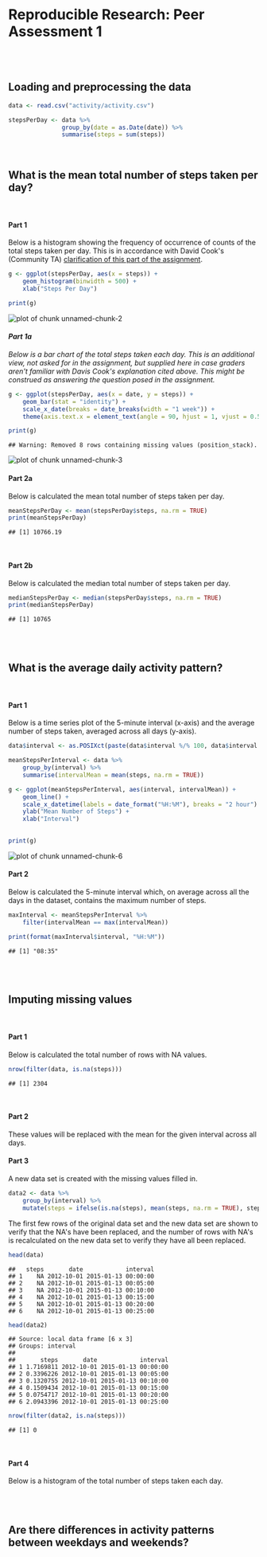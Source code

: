 # Reproducible Research: Peer Assessment 1


<br/>
<br/>

## Loading and preprocessing the data


```r
data <- read.csv("activity/activity.csv")

stepsPerDay <- data %>%
               group_by(date = as.Date(date)) %>%
               summarise(steps = sum(steps))
```
<br/>

## What is the mean total number of steps taken per day?
<br/>

#### Part 1
Below is a histogram showing the frequency of occurrence of counts of the total steps taken per day.  This is in accordance with David Cook's (Community TA) [clarification of this part of the assignment](https://class.coursera.org/repdata-010/forum/thread?thread_id=9).


```r
g <- ggplot(stepsPerDay, aes(x = steps)) +
    geom_histogram(binwidth = 500) +
    xlab("Steps Per Day")

print(g)
```

![plot of chunk unnamed-chunk-2](figure/unnamed-chunk-2-1.png) 


#### _Part 1a_
_Below is a bar chart of the total steps taken each day.  This is an additional view, not asked for in the assignment, but supplied here in case graders aren't familiar with Davis Cook's explanation cited above.  This might be construed as answering the question posed in the assignment._


```r
g <- ggplot(stepsPerDay, aes(x = date, y = steps)) +
    geom_bar(stat = "identity") +
    scale_x_date(breaks = date_breaks(width = "1 week")) +
    theme(axis.text.x = element_text(angle = 90, hjust = 1, vjust = 0.5))

print(g)
```

```
## Warning: Removed 8 rows containing missing values (position_stack).
```

![plot of chunk unnamed-chunk-3](figure/unnamed-chunk-3-1.png) 
<br/>

#### Part 2a
Below is calculated the mean total number of steps taken per day.


```r
meanStepsPerDay <- mean(stepsPerDay$steps, na.rm = TRUE)
print(meanStepsPerDay)
```

```
## [1] 10766.19
```
<br/>

#### Part 2b
Below is calculated the median total number of steps taken per day.

```r
medianStepsPerDay <- median(stepsPerDay$steps, na.rm = TRUE)
print(medianStepsPerDay)
```

```
## [1] 10765
```
<br/>
<br/>

## What is the average daily activity pattern?
<br/>

#### Part 1
Below is a time series plot of the 5-minute interval (x-axis) and the average number of steps taken, averaged across all days (y-axis).


```r
data$interval <- as.POSIXct(paste(data$interval %/% 100, data$interval %% 100), format = "%H %M")

meanStepsPerInterval <- data %>%
    group_by(interval) %>%
    summarise(intervalMean = mean(steps, na.rm = TRUE))

g <- ggplot(meanStepsPerInterval, aes(interval, intervalMean)) +
    geom_line() +
    scale_x_datetime(labels = date_format("%H:%M"), breaks = "2 hour") +
    ylab("Mean Number of Steps") +
    xlab("Interval")
    

print(g)
```

![plot of chunk unnamed-chunk-6](figure/unnamed-chunk-6-1.png) 
<br/>

#### Part 2
Below is calculated the 5-minute interval which, on average across all the days in the dataset, contains the maximum number of steps.


```r
maxInterval <- meanStepsPerInterval %>%
    filter(intervalMean == max(intervalMean))

print(format(maxInterval$interval, "%H:%M"))
```

```
## [1] "08:35"
```
<br/>
<br/>

## Imputing missing values
<br/>

#### Part 1
Below is calculated the total number of rows with NA values.


```r
nrow(filter(data, is.na(steps)))
```

```
## [1] 2304
```

<br/>

#### Part 2
These values will be replaced with the mean for the given interval across all days.
<br/>

#### Part 3
A new data set is created with the missing values filled in.

```r
data2 <- data %>%
    group_by(interval) %>%
    mutate(steps = ifelse(is.na(steps), mean(steps, na.rm = TRUE), steps))
```

The first few rows of the original data set and the new data set are shown to verify that the NA's have been replaced, and the number of rows with NA's is recalculated on the new data set to verify they have all been replaced.

```r
head(data)
```

```
##   steps       date            interval
## 1    NA 2012-10-01 2015-01-13 00:00:00
## 2    NA 2012-10-01 2015-01-13 00:05:00
## 3    NA 2012-10-01 2015-01-13 00:10:00
## 4    NA 2012-10-01 2015-01-13 00:15:00
## 5    NA 2012-10-01 2015-01-13 00:20:00
## 6    NA 2012-10-01 2015-01-13 00:25:00
```

```r
head(data2)
```

```
## Source: local data frame [6 x 3]
## Groups: interval
## 
##       steps       date            interval
## 1 1.7169811 2012-10-01 2015-01-13 00:00:00
## 2 0.3396226 2012-10-01 2015-01-13 00:05:00
## 3 0.1320755 2012-10-01 2015-01-13 00:10:00
## 4 0.1509434 2012-10-01 2015-01-13 00:15:00
## 5 0.0754717 2012-10-01 2015-01-13 00:20:00
## 6 2.0943396 2012-10-01 2015-01-13 00:25:00
```

```r
nrow(filter(data2, is.na(steps)))
```

```
## [1] 0
```
<br/>

#### Part 4
Below is a histogram of the total number of steps taken each day.



<br/>
<br/>

## Are there differences in activity patterns between weekdays and weekends?
